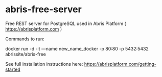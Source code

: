 # abris-free-server
Free REST server for PostgreSQL used in Abris Platform ( https://abrisplatform.com )

Сommands to run:

docker run -d -it —name new_name_docker -p 80:80 -p 5432:5432 abrissite/abris-free

See full installation instructions here: https://abrisplatform.com/getting-started